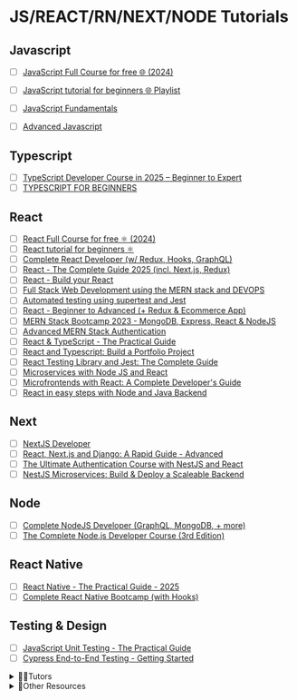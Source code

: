 # JS/REACT/RN/NEXT/NODE Tutorials

## Javascript

- [ ] [JavaScript Full Course for free 🌐 (2024)](https://www.youtube.com/watch?v=lfmg-EJ8gm4)
- [ ] [JavaScript tutorial for beginners 🌐 Playlist](https://www.youtube.com/playlist?list=PLZPZq0r_RZOO1zkgO4bIdfuLpizCeHYKv)
- [ ] [JavaScript Fundamentals](https://www.udemy.com/course/javascriptfundamentals/)
- [ ] [Advanced Javascript](https://www.udemy.com/course/advanced-javascript-concepts/)


## Typescript

- [ ] [TypeScript Developer Course in 2025 – Beginner to Expert](https://www.udemy.com/course/typescript-developer-course-beginner-to-expert/)
- [ ] [TYPESCRIPT FOR BEGINNERS](https://www.udemy.com/course/typescript-for-beginners/)

## React

- [ ] [React Full Course for free ⚛️ (2024)](https://www.youtube.com/watch?v=CgkZ7MvWUAA)
- [ ] [React tutorial for beginners ⚛️](https://www.youtube.com/playlist?list=PLZPZq0r_RZOMQArzyI32mVndGBZ3D99XQ)
- [ ] [Complete React Developer (w/ Redux, Hooks, GraphQL)](https://www.udemy.com/course/complete-react-developer-zero-to-mastery/)
- [ ] [React - The Complete Guide 2025 (incl. Next.js, Redux)](https://www.udemy.com/course/react-the-complete-guide-incl-redux/)
- [ ] [React - Build your React](https://www.udemy.com/course/creative-tim/)
- [ ] [Full Stack Web Development using the MERN stack and DEVOPS](https://www.udemy.com/course/full-stack-web-development-using-the-mern-stack-and-devops/)
- [ ] [Automated testing using supertest and Jest](https://www.udemy.com/course/automated-testing-using-supertest-and-jest/)
- [ ] [React - Beginner to Advanced (+ Redux & Ecommerce App)](https://www.udemy.com/course/react-beginner-to-advanced-with-redux-ecommerce-app/)
- [ ] [MERN Stack Bootcamp 2023 - MongoDB, Express, React & NodeJS](https://www.udemy.com/course/mern-stack-course-mongodb-express-react-nodejs/)
- [ ] [Advanced MERN Stack Authentication](https://www.udemy.com/course/advanced-mern-stack-authentication/)
- [ ] [React & TypeScript - The Practical Guide](https://www.udemy.com/course/react-typescript-the-practical-guide/)
- [ ] [React and Typescript: Build a Portfolio Project](https://www.udemy.com/course/react-and-typescript-build-a-portfolio-project/)
- [ ] [React Testing Library and Jest: The Complete Guide](https://www.udemy.com/course/react-testing-library-and-jest/)
- [ ] [Microservices with Node JS and React](https://www.udemy.com/course/microservices-with-node-js-and-react/)
- [ ] [Microfrontends with React: A Complete Developer's Guide](https://www.udemy.com/course/microfrontend-course/)
- [ ] [React in easy steps with Node and Java Backend](https://www.udemy.com/course/reactjs-in-easy-steps/)

## Next

- [ ] [NextJS Developer](https://www.udemy.com/course/complete-nextjs-developer-zero-to-mastery/)
- [ ] [React, Next.js and Django: A Rapid Guide - Advanced](https://www.udemy.com/course/react-django-advanced/)
- [ ] [The Ultimate Authentication Course with NestJS and React](https://www.udemy.com/course/react-nest-authentication/)
- [ ] [NestJS Microservices: Build & Deploy a Scaleable Backend](https://www.udemy.com/course/nestjs-microservices-build-deploy-a-scaleable-backend/)
      
## Node

- [ ] [Complete NodeJS Developer (GraphQL, MongoDB, + more)](https://www.udemy.com/course/complete-nodejs-developer-zero-to-mastery)
- [ ] [The Complete Node.js Developer Course (3rd Edition)](https://www.udemy.com/course/the-complete-nodejs-developer-course-2/)

## React Native

- [ ] [React Native - The Practical Guide - 2025](https://www.udemy.com/course/react-native-the-practical-guide/)
- [ ] [Complete React Native Bootcamp (with Hooks)](https://www.udemy.com/course/complete-react-native-mobile-development-zero-to-mastery-with-hooks/)

## Testing & Design

- [ ] [JavaScript Unit Testing - The Practical Guide](https://www.udemy.com/course/javascript-unit-testing-the-practical-guide/)
- [ ] [Cypress End-to-End Testing - Getting Started](https://www.udemy.com/course/cypress-end-to-end-testing-getting-started/)

<details>
  <summary>🧑‍💻Tutors</summary>

- [ ] [Bro Code](https://www.youtube.com/@BroCodez)
- [ ] [Codevolution](https://www.youtube.com/@Codevolution/playlists)

</details>


<details>
  <summary>🚀Other Resources</summary>

- [ ] [https://ifeanyiomeata.com/](https://ifeanyiomeata.com/)

</details>
